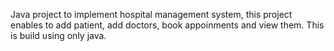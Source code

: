Java project to implement hospital management system, this project enables to add patient, add doctors, book appoinments and view them. This is build using only java.
